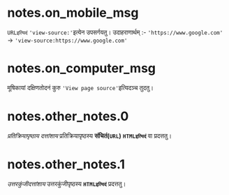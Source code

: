 # notes.on_mobile_msg

`URLइत्यिदं` `'view-source:'`इत्येन उपसर्गयतु। उदाहराणार्थम् :- `'https://www.google.com'` -> `'view-source:https://www.google.com'`

# notes.on_computer_msg

मूषिकायां दक्षिणतोदनं कुरु `'View page source'`इत्यिदञ्च तुदतु।

# notes.other_notes.0

_प्रतिक्रियापृष्ठाय दत्तांशाय_ प्रतिक्रियापृष्ठस्य **संचितं(`URL`)** **`HTMLइत्यिदं`** वा प्रदत्ततु।

# notes.other_notes.1

_उत्तरकुंजीदत्तांशाय_ उत्तरकुंजीपृष्ठस्य **`HTMLइत्यिदं`** प्रदत्ततु।
